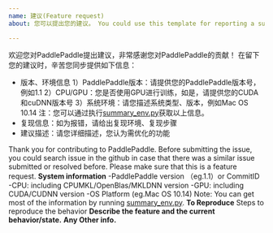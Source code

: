 ```yaml
---
name: 建议(Feature request)
about: 您可以提出您的建议。 You could use this template for reporting a suggestion  issue.

---
```


欢迎您对PaddlePaddle提出建议，非常感谢您对PaddlePaddle的贡献！
在留下您的建议时，辛苦您同步提供如下信息：
- 版本、环境信息
1）PaddlePaddle版本：请提供您的PaddlePaddle版本号，例如1.1
2）CPU/GPU：您是否使用GPU进行训练，如是，请提供您的CUDA和cuDNN版本号
3）系统环境：请您描述系统类型、版本，例如Mac OS 10.14
注：您可以通过执行[summary_env.py](https://github.com/PaddlePaddle/Paddle/blob/develop/tools/summary_env.py)获取以上信息。
- 复现信息：如为报错，请给出复现环境、复现步骤
- 建议描述：请您详细描述，您认为需优化的功能

Thank you for contributing to PaddlePaddle.
Before submitting the issue, you could search issue in the github in case that there was a similar issue submitted or resolved before.
Please make sure that this is a feature request. 
**System information**
-PaddlePaddle version （eg.1.1）or CommitID
-CPU: including CPUMKL/OpenBlas/MKLDNN version
-GPU: including CUDA/CUDNN version
-OS Platform (eg.Mac OS 10.14)
Note: You can get most of the information by running [summary_env.py](https://github.com/PaddlePaddle/Paddle/blob/develop/tools/summary_env.py). 
**To Reproduce**
Steps to reproduce the behavior
**Describe the feature and the current behavior/state.**
**Any Other info.**
